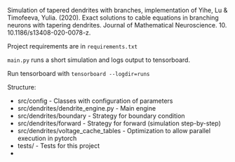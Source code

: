 Simulation of tapered dendrites with branches, implementation of Yihe, Lu & Timofeeva, Yulia. (2020). Exact solutions to cable equations in branching neurons with tapering dendrites. Journal of Mathematical Neuroscience. 10. 10.1186/s13408-020-0078-z.

Project requirements are in `requirements.txt`

`main.py` runs a short simulation and logs output to tensorboard.

Run tensorboard with `tensorboard --logdir=runs`

Structure:
- src/config - Classes with configuration of parameters
- src/dendrites/dendrite_engine.py - Main engine
- src/dendrites/boundary - Strategy for boundary condition
- src/dendrites/forward - Strategy for forward (simulation step-by-step)
- src/dendrites/voltage_cache_tables - Optimization to allow parallel execution in pytorch
- tests/ - Tests for this project
- 